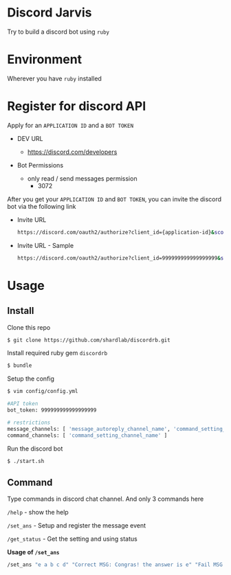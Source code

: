 # Discord Jarvis

Try to build a discord bot using `ruby`

# Environment

Wherever you have `ruby` installed

# Register for discord API

Apply for an `APPLICATION ID` and a `BOT TOKEN`

* DEV URL
  * https://discord.com/developers

* Bot Permissions
  * only read / send messages permission
    * 3072

After you get your `APPLICATION ID` and `BOT TOKEN`, you can invite the discord bot via the following link

* Invite URL

  ```bash
  https://discord.com/oauth2/authorize?client_id={application-id}&scope=bot&permissions={bot-permissions}
  ```

* Invite URL - Sample

  ```bash
  https://discord.com/oauth2/authorize?client_id=999999999999999999&scope=bot&permissions=3072
  ```

# Usage

## Install

Clone this repo

```bash
$ git clone https://github.com/shardlab/discordrb.git
```

Install required ruby gem `discordrb`

```bash
$ bundle
```

Setup the config

```bash
$ vim config/config.yml

#API token
bot_token: 999999999999999999

# restrictions
message_channels: [ 'message_autoreply_channel_name', 'command_setting_channel_name' ]
command_channels: [ 'command_setting_channel_name' ]
```

Run the discord bot

```bash
$ ./start.sh
```

## Command

Type commands in discord chat channel. And only 3 commands here

`/help`       - show the help

`/set_ans`    - Setup and register the message event

`/get_status` - Get the setting and using status


**Usage of `/set_ans`**

```bash
/set_ans "e a b c d" "Correct MSG: Congras! the answer is e" "Fail MSG: Sorry, you are trying blind guess..."
```
